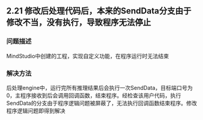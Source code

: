 ## 2.21 修改后处理代码后，本来的SendData分支由于修改不当，没有执行，导致程序无法停止
### 问题描述
MindStudio中创建的工程，实现自定义功能，在程序运行时无法结束
### 解决方法
后处理engine中，运行完所有推理结果后会执行一次SendData，目标端口号为0，主程序接收到后会调用回调函数，结束程序。经检查该用户代码，执行SendData的分支由于程序逻辑问题被屏蔽了，无法执行回调函数结束程序。修改程序逻辑问题即得到解决
